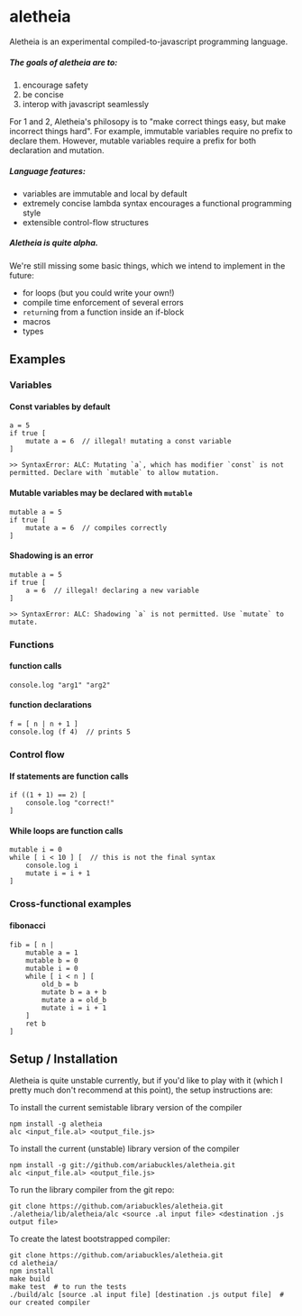 aletheia
========

Aletheia is an experimental compiled-to-javascript programming language.

##### The goals of aletheia are to:
1. encourage safety
2. be concise
3. interop with javascript seamlessly

For 1 and 2, Aletheia's philosopy is to "make correct things easy, but make
incorrect things hard". For example, immutable variables require no prefix
to declare them. However, mutable variables require a prefix for both
declaration and mutation.

##### Language features:
 * variables are immutable and local by default
 * extremely concise lambda syntax encourages a functional programming style
 * extensible control-flow structures

##### Aletheia is quite alpha.

We're still missing some basic things, which we intend to implement in the
future:
 * for loops (but you could write your own!)
 * compile time enforcement of several errors
 * `return`ing from a function inside an if-block
 * macros
 * types

## Examples
### Variables
#### Const variables by default

    a = 5
    if true [
        mutate a = 6  // illegal! mutating a const variable
    ]

    >> SyntaxError: ALC: Mutating `a`, which has modifier `const` is not permitted. Declare with `mutable` to allow mutation.

#### Mutable variables may be declared with `mutable`

    mutable a = 5
    if true [
        mutate a = 6  // compiles correctly
    ]

#### Shadowing is an error

    mutable a = 5
    if true [
        a = 6  // illegal! declaring a new variable
    ]

    >> SyntaxError: ALC: Shadowing `a` is not permitted. Use `mutate` to mutate.


### Functions
#### function calls

    console.log "arg1" "arg2"

#### function declarations

    f = [ n | n + 1 ]
    console.log (f 4)  // prints 5


### Control flow
#### If statements are function calls

    if ((1 + 1) == 2) [
        console.log "correct!"
    ]

#### While loops are function calls

    mutable i = 0
    while [ i < 10 ] [  // this is not the final syntax
        console.log i
        mutate i = i + 1
    ]

### Cross-functional examples
#### fibonacci

    fib = [ n |
        mutable a = 1
        mutable b = 0
        mutable i = 0
        while [ i < n ] [
            old_b = b
            mutate b = a + b
            mutate a = old_b
            mutate i = i + 1
        ]
        ret b
    ]


## Setup / Installation

Aletheia is quite unstable currently, but if you'd like to play with it (which I pretty much don't recommend at this point), the setup instructions are:

To install the current semistable library version of the compiler

    npm install -g aletheia
    alc <input_file.al> <output_file.js>

To install the current (unstable) library version of the compiler

    npm install -g git://github.com/ariabuckles/aletheia.git
    alc <input_file.al> <output_file.js>

To run the library compiler from the git repo:

    git clone https://github.com/ariabuckles/aletheia.git
    ./aletheia/lib/aletheia/alc <source .al input file> <destination .js output file>

To create the latest bootstrapped compiler:

    git clone https://github.com/ariabuckles/aletheia.git
    cd aletheia/
    npm install
    make build
    make test  # to run the tests
    ./build/alc [source .al input file] [destination .js output file]  # our created compiler
